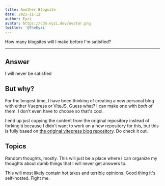 ```yaml
---
title: Another Blogsite
date: 2021-11-12
author: Eyzi
avatar: https://cdn.eyzi.dev/avatar.png
twitter: '@TheEyzi'
---
```


How many blogsites will I make before I'm satisfied?

---

## Answer

I will never be satisfied

## But why?

For the longest time, I have been thinking of creating a new personal blog with either Vuepress or ViteJS.
Guess what? I can make one with _both_ of them. I don't even have to choose so that's cool.

I end up just copying the content from the original repository instead of forking it because I didn't want
to work on a new repository for this, but this is fully based on [the original vitepress blog repository](https://github.com/vuejs/blog).
Do check it out.

## Topics

Random thoughts, mostly. This will just be a place where I can organize my thoughts about dumb things that
I will never get answers to.

This will most likely contain hot takes and terrible opinions. Good thing it's self-hosted. Fight me.

